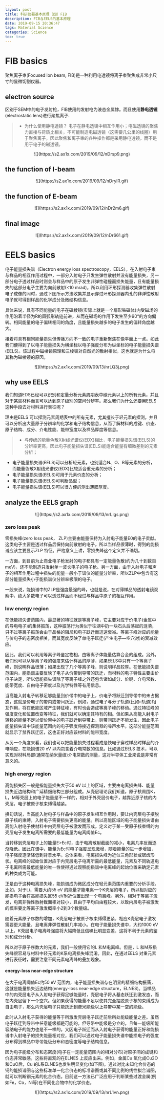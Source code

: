 ```yaml
---
layout: post
title: 科研仪器基本原理（四）FIB
description: FIB与EELS的基本原理
date: 2019-09-15 20:36:47
tags: Material Science
categories: Science
toc: true
---
```

# FIB basics
聚焦离子束(Focused Ion beam, FIB)是一种利用电透镜将离子束聚焦成非常小尺寸的显微切割仪器。

## electron source
区别于SEM中的电子发射枪，FIB使用的发射枪为液态金属镓。而且使用**静电透镜**(electrostatic lens)进行聚焦离子.
> * 为什么使用静电透镜？
电子在静电透镜中相互作用小；电磁透镜的聚焦力直接与荷质比相关，不可能制造电磁透镜（这需要几公里的线圈）用于聚焦离子。因此聚焦和离子束的各种操作都是采用静电透镜。而不是用于电子的磁透镜。
<center>![](https://s2.ax1x.com/2019/09/12/nDrsp9.png) </center>

## the function of I-beam
<center>![](https://s2.ax1x.com/2019/09/12/nDrylR.gif) </center>

## the function of E-beam
<center>![](https://s2.ax1x.com/2019/09/12/nDr2m6.gif) </center>

## final image
<center>![](https://s2.ax1x.com/2019/09/12/nDr661.gif) </center>

# EELS basics
电子能量损失谱（Electron energy loss spectroscopy，EELS）。在入射电子束与样品的相互作用过程中，一部分入射电子只发生弹性散射并没有能量损失，另一部分电子透过样品时则会与样品中的原子发生非弹性碰撞而损失能量，且有能量损失的这部分电子主要为向前散射(<10 mrad)，所以利用环形探测器收集弹性散射电子成像的同时，通过下图所示方法收集并显示穿过环形探测器内孔的非弹性散射电子就可得到样品的化学成分及微结构信息。

具体来说，具有不同能量的电子在磁棱镜(实际上就是一个扇形铁磁体)内受磁场的作用沿着半径为R的圆弧形轨迹前进，从而在磁场的作用下发生至少90°的方向偏转。相同能量的电子偏转相同的角度，且能量损失越多的电子发生的偏转角度越大。

接着将具有相同能量损失但传播方向不一致的电子重新聚焦在像平面上一点。如此我们便得到了以电子能量损失为横坐标以电子强度分布为纵坐标的电子能量损失谱(EELS)。该过程中磁棱镜原理和三棱镜对自然光的散射相似，这也就是为什么将其称为磁棱镜的原因。
<center>![](https://s2.ax1x.com/2019/09/13/nrLQ3j.png) </center>

## why use EELS
我们知道EDS已经可以识别和定量分析元素周期表中碳元素以上的所有元素，并且对于某些材料而言可以达到原子级别的空间分辨率。那么我们为什么还要用EELS 这种手段去对材料进行表征呢？

理由是EELS 可以探测元素周期表中的所有元素，尤其擅长于轻元素的探测，并且可以分析出大量原子分辨率的化学和电子结构信息，从而了解材料的成键、价态、原子结构、成分、介电性能、能带宽度以及样品厚度等信息。

> * 与传统的能量色散X射线光谱仪(EDX)相比，电子能量损失谱(EELS)的分辨率更高，因此电子能量损失谱(EELS)能适合能量有细微差别的元素分析；
  * 电子能量损失谱(EELS)可以分析轻元素，也别适合N、O、B等元素的分析，而能量色散X射线光谱仪(EDX)比较适合重元素的分析；
  * 电子能量损失谱(EELS)可用于元素价态的分析；
  * 电子能量损失谱(EELS)可判断晶型；
  * 电子能量损失谱(EELS)可以很方便的测出薄膜厚度。
  
## analyze the EELS graph
<center>![](https://s2.ax1x.com/2019/09/13/nrLlgs.png) </center>

### zero loss peak
零损失峰(zero loss peak， ZLP)主要由能量保持为入射电子能量E0的电子贡献。这类电子主要是透过样品后保持向前散射的电子。所以当样品很薄时，得到的能损谱应该主要显示ZLP 特征。严格意义上讲，零损失峰这个定义并不确切。

一方面，到目前为止商业电子枪发射的电子都具有一定能量色散(约为几十到数百meV)，还不能制造只发射单一波长电子的电子枪。另一方面，由于入射电子和声子的相互作用过程中损失的能量一般小于谱仪的能量分辨率，所以ZLP中包含有这部分能量损失小于能损谱仪分辨率极限的电子。

一般来说，能损谱中的ZLP是强度最强的峰，也就是说，在对薄样品的透射电镜观察中，绝大多数电子可以透过样品而不经过与样品中原子的相互作用。

### low energy region
在低能损失谱范围内，最显著的特征就是等离子峰，它主要对应于价电子(金属中的导电电子)的集体振荡，这种振荡行为类似于往湖中扔一块石头后荡起的涟漪，只不过等离子振荡会由于晶格的阻尼和电子跃迁而迅速衰减。等离子峰对应的能量与价电子的态密度相关，而其宽度反映了单电子跃迁(产生电子—空穴对)的衰减效应。

因此，我们可以利用等离子峰鉴定物相，由等离子体能量估算合金的组成。另外，我们也可以从等离子峰的强度来估计样品的厚薄，如果EELS中只有一个等离子峰，则说明样品很薄；如果出现了几个等离子峰，则说明样品较厚。在低能损失谱范围内，能损谱主要反映了电子从价带到导带的跃迁，而材料的电子特性主要由价电子决定，所以低能损失谱除了等离子峰之外还包含诸如成分、价键、介电常数、能带宽度、自由电子密度以及光学特性等有用信息。

当高能入射电子转移足够能量到价带中的电子上，价电子将跃迁到导带中的未占据态，这就是价电子的带内或带间跃迁。例如，通过电子与分子轨道(比如π轨道)相互作用，将在低能区域产生特征峰，有时也会造成等离子峰的移动。通过特征峰的强度变化和位置改变等特征，我们就可以确定其特有的相。但如果从高能入射电子转移的能量不足以使价带中的电子跃迁到导带上，则带间跃迁不能发生，因此电子能量损失谱中该能量范围内的电子强度将接近探测器的噪声水平。这部分能量范围就显示了禁界跃迁区，这也正好对应该材料的能带宽度。

从另一个角度来看，我们也可以把能量损失过程看成是快电子穿过样品时样品的介电响应，在能损谱20 eV 以内包含着介电常数的信息。比如通过EELS 技术，可以实现对材料局部(通常在纳米量级)介电常数的测量，这对半导体工业来说是非常有意义的。

### high energy region
高能损失区一般是指能量损失大于50 eV 以上的区域，主要由电离损失峰、能量损失近边结构和广延精细结构三部分组成。从壳层理论我们知道，原子核周围K，L，M等壳层上的电子能量是不一样的，相对于外壳层价电子，越靠近原子核的内壳层，电子被原子核束缚得越紧。

换句话说，当高能入射电子与样品中的原子发生相互作用时，要让内壳层电子摆脱原子核的束缚，入射电子需要损失更高的能量。所以高能区域的电子能量损失谱由高能入射电子使材料中内壳层电子被激发而形成。定义对于某一受原子核束缚的内壳层电子发生电离所需要的最低能量为电离阈值Ec。

当转移到壳层电子上的能量E>Ec时，由于电离散射截面的减小，电离几率反而逐渐降低。因此在谱中，能量为Ec时电子强度呈现激增，随着能量的进一步增加，电子强度逐渐降低到背景水平。总体来看，电离损失峰为近似三角形状或锯齿形状。电离峰的起始位置对应于内壳层电子电离所需的最低能量，元素及不同轨道电子电离所需最低能量的唯一性使得通过观察能损谱中电离峰的起始位置来确定元素的种类成为可能。

正是由于这种电离损失峰，能损谱成为微区成分在轻元素范围内重要的分析手段。比如，对于Li，需要大约55 eV 的能量才能电离一个K壳层的电子，所以相对应的能损电子会在高能损失区55 eV附近位置出现一个电离峰。另外，相对于等离子激发，电离非弹性散射截面相对较小，且由于平均自由程较大，以致内层电子被激发的概率要比等离子激发概率小2到3个数量级。

随着元素原子序数的增加，K壳层电子被原子核束缚得更紧，相应K壳层电子激发需要更大能量，且电离非弹性散射几率减小。在电子能量损失谱中，大约1000 eV 以上，K壳层电子电离峰强度将大幅降低且信噪比明显变差，这将不利于元素的鉴别和成分分析。

所以对于原子序数大的元素，我们一般使用它的L 和M电离峰。但是，L 和M系损失峰很容易与材料中轻元素的K系电离损失峰混淆，因此，在通过EELS 对重元素进行表征时，需要注意不同元素电离峰的叠加现象。

#### energy-loss near-edge structure
在大于电离阈值Ec约50 eV 范围内，电子能量损失谱存在明显的精细结构振荡，这就是能量损失近边结构(energy-loss near-edge structure，ELNES)。当样品中的内壳层电子从入射电子获得足够能量时，壳层电子将从基态跃迁到激发态，而在内壳层留下一个空穴。但如果获得的能量不足以使其完全摆脱原子核的束缚成为自由电子，那么内壳层电子只能跃迁到费米能级以上导带中某一空的能级。

此时从入射电子获得的能量等于所激发壳层电子跃迁前后所处能级能量之差。虽然电子跃迁到导带中任意能级都是可能的，但导带中能级是分立的，且每一能级所能容纳电子的能力也是不一样的。又因电子跃迁而从入射电子获得的能量正好和能损谱中入射电子的损失能量相对应，我们可以通过电子能量损失谱中能损电子的强度分布得到样品中导带能级分布和态密度等电子结构信息。

因为电子能级分布和态密度(电子在一定能量范围内的相对分布)对原子间的成键和价态非常敏感，这些将直观的在ELNES 上反应出来。例如，金属Cu 氧化成Cu2O和CuO后，Cu 的L系ELNES也发生明显变化(如下图)。通过对比未知化合价态的铜的能损谱图与这些标准单一化合价态的标准谱图或其不同比例的线性拟合谱图，就可以判断铜元素的化合价态。目前这一方法已广泛应用于判断某些过渡金属(例如Fe，Co，Ni等)在不同化合物中的化学价态。
<center>![](https://s2.ax1x.com/2019/09/13/nrL1vn.png) </center>